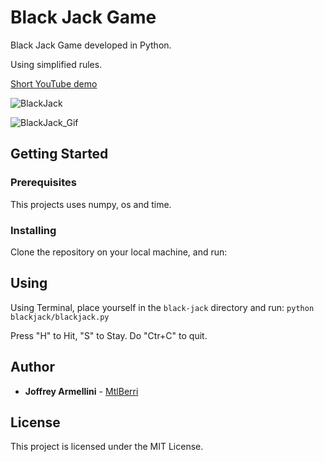 # Black Jack Game

Black Jack Game developed in Python.

Using simplified rules.

[Short YouTube demo](https://youtu.be/ado3UrBr2JA)

![BlackJack](https://mtlberriawsbucket.s3.us-east-2.amazonaws.com/blackjack/black-jack-screenshot.png)

![BlackJack_Gif](https://mtlberriawsbucket.s3.us-east-2.amazonaws.com/blackjack/Black_Jack_Python_Dev.gif)

## Getting Started

### Prerequisites

This projects uses numpy, os and time.

### Installing

Clone the repository on your local machine, and run:

## Using

Using Terminal, place yourself in the ```black-jack``` directory and run:
```python blackjack/blackjack.py```

Press "H" to Hit, "S" to Stay.
Do "Ctr+C" to quit.


## Author

* **Joffrey Armellini** - [MtlBerri](https://github.com/mtlberri)

## License

This project is licensed under the MIT License.
